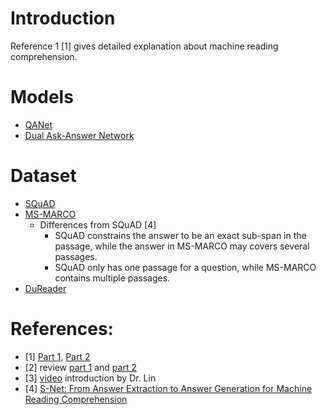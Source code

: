 # Introduction
Reference 1 [1] gives detailed explanation about machine reading comprehension. 

# Models
- [QANet](https://arxiv.org/pdf/1804.09541.pdf)
- [Dual Ask-Answer Network](https://arxiv.org/abs/1809.01997)

# Dataset
- [SQuAD](https://rajpurkar.github.io/SQuAD-explorer/)
- [MS-MARCO](http://www.msmarco.org/)
  - Differences from SQuAD [4]
    - SQuAD constrains the answer to be an exact sub-span in the passage, while the answer in MS-MARCO may covers several passages.
    - SQuAD only has one passage for a question, while MS-MARCO contains multiple passages.
- [DuReader](http://ai.baidu.com/broad/subordinate?dataset=dureader)


# References:  
- [1] [Part 1](https://hanxiao.github.io/2018/04/21/Teach-Machine-to-Comprehend-Text-and-Answer-Question-with-Tensorflow/), [Part 2](https://hanxiao.github.io/2018/09/09/Dual-Ask-Answer-Network-for-Machine-Reading-Comprehension/?from=timeline&isappinstalled=0)
- [2] review [part 1](https://mp.weixin.qq.com/s/V2HcHgmW-SfJDwzqydadoA) and [part 2](https://mp.weixin.qq.com/s/IahvlkiACOAjicX68teA0A)
- [3] [video](https://mp.weixin.qq.com/s/6nAm1sJrAj3qqUAagwWutg) introduction by Dr. Lin
- [4] [
S-Net: From Answer Extraction to Answer Generation for Machine Reading Comprehension](https://arxiv.org/pdf/1706.04815.pdf)
